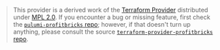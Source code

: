 > This provider is a derived work of the [Terraform Provider](https://github.com/terraform-providers/terraform-provider-profitbricks)
> distributed under [MPL 2.0](https://www.mozilla.org/en-US/MPL/2.0/). If you encounter a bug or missing feature,
> first check the [`pulumi-profitbricks` repo](/issues); however, if that doesn't turn up anything,
> please consult the source [`terraform-provider-profitbricks` repo](https://github.com/terraform-providers/terraform-provider-profitbricks/issues).
